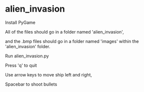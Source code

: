 # alien_invasion

Install PyGame

All of the files should go in a folder named 'alien_invasion',

and the .bmp files should go in a folder named 'images' within the 'alien_invasion' folder.

Run alien_invasion.py

Press 'q' to quit

Use arrow keys to move ship left and right,

Spacebar to shoot bullets
